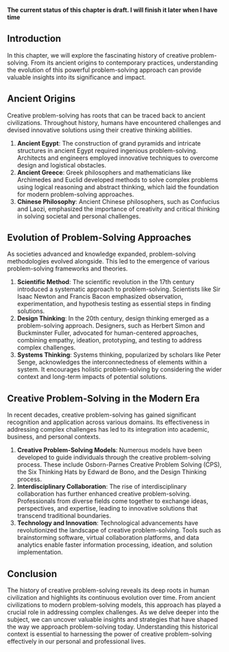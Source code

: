 **The current status of this chapter is draft. I will finish it later when I have time**

Introduction
------------

In this chapter, we will explore the fascinating history of creative problem-solving. From its ancient origins to contemporary practices, understanding the evolution of this powerful problem-solving approach can provide valuable insights into its significance and impact.

Ancient Origins
---------------

Creative problem-solving has roots that can be traced back to ancient civilizations. Throughout history, humans have encountered challenges and devised innovative solutions using their creative thinking abilities.

1. **Ancient Egypt**: The construction of grand pyramids and intricate structures in ancient Egypt required ingenious problem-solving. Architects and engineers employed innovative techniques to overcome design and logistical obstacles.
2. **Ancient Greece**: Greek philosophers and mathematicians like Archimedes and Euclid developed methods to solve complex problems using logical reasoning and abstract thinking, which laid the foundation for modern problem-solving approaches.
3. **Chinese Philosophy**: Ancient Chinese philosophers, such as Confucius and Laozi, emphasized the importance of creativity and critical thinking in solving societal and personal challenges.

Evolution of Problem-Solving Approaches
---------------------------------------

As societies advanced and knowledge expanded, problem-solving methodologies evolved alongside. This led to the emergence of various problem-solving frameworks and theories.

1. **Scientific Method**: The scientific revolution in the 17th century introduced a systematic approach to problem-solving. Scientists like Sir Isaac Newton and Francis Bacon emphasized observation, experimentation, and hypothesis testing as essential steps in finding solutions.
2. **Design Thinking**: In the 20th century, design thinking emerged as a problem-solving approach. Designers, such as Herbert Simon and Buckminster Fuller, advocated for human-centered approaches, combining empathy, ideation, prototyping, and testing to address complex challenges.
3. **Systems Thinking**: Systems thinking, popularized by scholars like Peter Senge, acknowledges the interconnectedness of elements within a system. It encourages holistic problem-solving by considering the wider context and long-term impacts of potential solutions.

Creative Problem-Solving in the Modern Era
------------------------------------------

In recent decades, creative problem-solving has gained significant recognition and application across various domains. Its effectiveness in addressing complex challenges has led to its integration into academic, business, and personal contexts.

1. **Creative Problem-Solving Models**: Numerous models have been developed to guide individuals through the creative problem-solving process. These include Osborn-Parnes Creative Problem Solving (CPS), the Six Thinking Hats by Edward de Bono, and the Design Thinking process.
2. **Interdisciplinary Collaboration**: The rise of interdisciplinary collaboration has further enhanced creative problem-solving. Professionals from diverse fields come together to exchange ideas, perspectives, and expertise, leading to innovative solutions that transcend traditional boundaries.
3. **Technology and Innovation**: Technological advancements have revolutionized the landscape of creative problem-solving. Tools such as brainstorming software, virtual collaboration platforms, and data analytics enable faster information processing, ideation, and solution implementation.

Conclusion
----------

The history of creative problem-solving reveals its deep roots in human civilization and highlights its continuous evolution over time. From ancient civilizations to modern problem-solving models, this approach has played a crucial role in addressing complex challenges. As we delve deeper into the subject, we can uncover valuable insights and strategies that have shaped the way we approach problem-solving today. Understanding this historical context is essential to harnessing the power of creative problem-solving effectively in our personal and professional lives.
